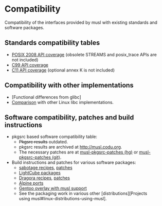# Compatibility

Compatibility of the interfaces provided by musl with existing standards and
software packages.

## Standards compatibility tables

- [POSIX 2008 API coverage][POSIX2008] (obsolete STREAMS and posix_trace APIs
  are not included)
- [C99 API coverage][C99]
- [C11 API coverage][C11] (optional annex K is not included)

[POSIX2008]: http://repo.or.cz/w/musl-tools.git/blob_plain/HEAD:/tab_posix.html
[C99]: http://repo.or.cz/w/musl-tools.git/blob_plain/HEAD:/tab_c99.html
[C11]: http://repo.or.cz/w/musl-tools.git/blob_plain/HEAD:/tab_c11.html

## Compatibility with other implementations

- [Functional differences from glibc]
- [Comparison] with other Linux libc implementations.

[Comparison]: https://www.etalabs.net/compare_libcs.html

## Software compatibility, patches and build instructions

- pkgsrc based software compatibility table:
    - ~~Pkgsrc results~~ outdated.
    - pkgsrc results are archived at <http://musl.codu.org>.
    - The necessary patches are at [musl-pkgsrc-patches (hg)] or
      [musl-pkgsrc-patches (git)].
- Build instructions and patches for various software packages:
    - [sabotage recipes], [patches][sabotage patches]
    - [LightCube packages]
    - [Dragora recipes], [patches][Dragora patches]
    - [Alpine ports]
    - [Gentoo overlay with musl support]
    - See the packaging work in various other
      [distributions][Projects using musl#linux-distributions-using-musl].

[musl-pkgsrc-patches (hg)]: http://bitbucket.org/GregorR/musl-pkgsrc-patches
[musl-pkgsrc-patches (git)]: https://github.com/GregorR/musl-pkgsrc-patches
[sabotage recipes]: http://github.com/sabotage-linux/sabotage/tree/master/pkg
[sabotage patches]: http://github.com/sabotage-linux/sabotage/tree/master/KEEP
[LightCube packages]: https://github.com/jhuntwork/lightcube-bootstrap-musl/tree/master/packages
[Dragora recipes]: http://git.savannah.gnu.org/cgit/dragora.git/tree/recipes
[Dragora patches]: http://git.savannah.gnu.org/cgit/dragora.git/tree/patches
[Alpine ports]: http://git.alpinelinux.org/cgit/aports/tree/main/
[Gentoo overlay with musl support]: http://git.overlays.gentoo.org/gitweb/?p=proj/hardened-dev.git;a=shortlog;h=refs/heads/musl

